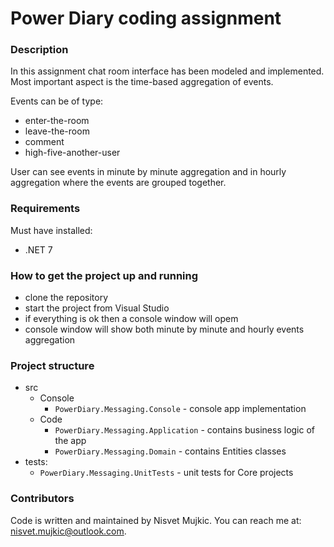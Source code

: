 # Power Diary coding assignment

### Description

In this assignment chat room interface has been modeled and implemented.
Most important aspect is the time-based aggregation of events.

Events can be of type:

- enter-the-room
- leave-the-room
- comment
- high-five-another-user

User can see events in minute by minute aggregation and in hourly aggregation
where the events are grouped together.

### Requirements

Must have installed:

- .NET 7

### How to get the project up and running

- clone the repository
- start the project from Visual Studio
- if everything is ok then a console window will opem
- console window will show both minute by minute and hourly events aggregation

### Project structure

- src
  - Console
    - `PowerDiary.Messaging.Console` - console app implementation
  - Code
    - `PowerDiary.Messaging.Application` - contains business logic of the app
    - `PowerDiary.Messaging.Domain` - contains Entities classes
- tests:
  - `PowerDiary.Messaging.UnitTests` - unit tests for Core projects

### Contributors

Code is written and maintained by Nisvet Mujkic. You can reach me at: nisvet.mujkic@outlook.com.
